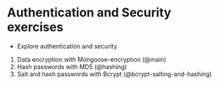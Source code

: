 # Authentication and Security exercises

- Explore authentication and security
1. Data encryption with Mongoose-encryption (@main)
2. Hash passwords with MD5 (@hashing)
3. Salt and hash passwords with Bcrypt (@bcrypt-salting-and-hashing)
